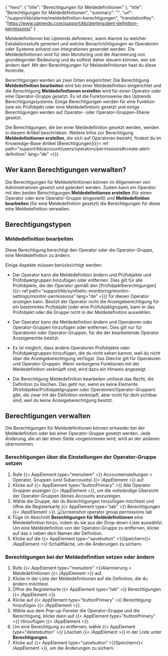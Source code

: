 ﻿{
  "hero": {
    "title": "Berechtigungen für Meldedefinitionen"
  },
  "title": "Berechtigungen für Meldedefinitionen",
  "summary": "",
  "url": "/support/kb/alarme/meldedefinition-berechtigungen",
  "translationKey": "https://www.uptrends.com/support/kb/alerting/alert-definition-permissions"
}

Meldedefinitionen bei Uptrends definieren, wann Alarme zu welcher Eskalationsstufe generiert und welche Benachrichtigungen an Operatoren oder Systeme anhand von Integrationen gesendet werden. Die Meldedefinitionen sind für dein Monitoring und die Alarmierung von grundlegender Bedeutung und du solltest daher steuern können, wer sie ändern darf. Mit den Berechtigungen für Meldedefinitionen hast du diese Kontrolle.

Berechtigungen werden an zwei Orten eingerichtet: Die Berechtigung **Meldedefinition bearbeiten** wird bei einer Meldedefinition eingerichtet und die Berechtigung **Meldedefinitionen erstellen** wird für einen Operator oder eine Operator-Gruppe gesetzt. Es ist die Funktionsweise des Uptrends Berechtigungssystems: Einige Berechtigungen werden für eine Funktion (wie ein Prüfobjekt oder eine Meldedefinition) gesetzt und einige Berechtigungen werden auf Operator- oder Operator-Gruppen-Ebene gesetzt.

Die Berechtigungen, die bei einer Meldedefinition gesetzt werden, werden in diesem Artikel beschrieben. Weitere Infos zur Berechtigung **Meldedefinitionen erstellen**, die sich auf Operatoren bezieht, findest du im Knowledge-Base-Artikel [Berechtigungen]({{< ref path="support/kb/account/users/operators/permissions#create-alert-definition" lang="de" >}}).

## Wer kann Berechtigungen verwalten?

Die Berechtigungen für Meldedefinitionen können im Allgemeinen von Administratoren gesetzt und geändert werden.
Zudem kann ein Operator mit den beiden Berechtigungen **Meldedefinitionen erstellen** (für einen Operator oder eine Operator-Gruppe eingestellt) und **Meldedefinition bearbeiten** (für eine Meldedefinition gesetzt) die Berechtigungen für diese eine Meldedefinition verwalten.

## Berechtigungstypen

### Meldedefinition bearbeiten

Diese Berechtigung berechtigt den Operator oder die Operator-Gruppe, eine Meldedefinition zu ändern.

Einige Aspekte müssen berücksichtigt werden:

- Der Operator kann die Meldedefinition ändern und Prüfobjekte und Prüfobjektgruppen hinzufügen oder entfernen. Dies gilt für alle Prüfobjekte, die der Operator gemäß den [Prüfobjektberechtigungen]({{< ref path="support/kb/synthetic-monitoring/monitor-settings/monitor-permissions" lang="de" >}}) für diesen Operator anzeigen kann. Besitzt der Operator nicht die Anzeigeberechtigung für ein bestimmtes Prüfobjekt (oder eine Prüfobjektgruppe), kann er das Prüfobjekt oder die Gruppe nicht in der Meldedefinition auswählen.

- Der Operator kann die Meldedefinition ändern und Operatoren oder Operator-Gruppen hinzufügen oder entfernen. Dies gilt nur für Operatoren oder Operator-Gruppen, für die der bearbeitende Operator Anzeigerechte besitzt.

- Es ist möglich, dass andere Operatoren Prüfobjekte oder Prüfobjektgruppen hinzufügen, die du nicht sehen kannst, weil du nicht über die Anzeigeberechtigung verfügst. Das Gleiche gilt für Operatoren und Operator-Gruppen. Wenn verborgene Funktionen mit der Meldedefinition verknüpft sind, wird dazu ein Hinweis angezeigt.

- Die Berechtigung Meldedefinition bearbeiten umfasst das Recht, die Definition zu löschen. Das geht nur, wenn es keine Elemente (Prüfobjekte/Prüfobjektgruppen oder Operatoren/Operator-Gruppen) gibt, die zwar mit der Definition verknüpft, aber nicht für dich sichtbar sind, weil du keine Anzeigeberechtigung besitzt.

## Berechtigungen verwalten

Die Berechtigungen für Meldedefinitionen können entweder bei der Meldedefinition oder bei einer Operator-Gruppe gesetzt werden. Jede Änderung, die an der einen Stelle vorgenommen wird, wird an der anderen übernommen.
### Berechtigungen über die Einstellungen der Operator-Gruppe setzen

1. Rufe {{< AppElement type="menuitem" >}} Accounteinstellungen > Operator, Gruppen (und Subaccounts) {{< /AppElement >}} auf.
2. Klicke auf {{< AppElement type="buttonPrimary" >}} Alle Operator Gruppen anzeigen {{< /AppElement >}}, um die vollständige Übersicht der Operator-Gruppen deines Accounts anzuzeigen.
3. Wähle die Gruppe, der du Berechtigungen hinzufügen möchtest und öffne die Registerkarte {{< AppElement type="tab" >}} Berechtigungen {{< /AppElement >}}.
![screenshot operator group permissions tab](/img/content/scr_alert-definition-permissions-operatorgroups.min.png)
4. Füge im Abschnitt **Berechtigungen für Meldedefinitionen** eine Meldedefinition hinzu, indem du sie aus der Drop-down-Liste auswählst. Um eine Meldedefinition von der Operator-Gruppe zu entfernen, klicke auf das x neben dem Namen der Definition.
5. Klicke auf die {{< AppElement type="savebutton" >}}Speichern{{< /AppElement >}}-Schaltfläche, um die Änderungen zu sichern.

### Berechtigungen bei der Meldedefinition setzen oder ändern

1. Rufe {{< AppElement type="menuitem" >}}Alarmierung > Meldedefinitionen {{< /AppElement >}} auf.
2. Klicke in der Liste der Meldedefinitionen auf die Definition, die du ändern möchtest.
3. Öffne die Registerkarte {{< AppElement type="tab" >}} Berechtigungen {{< /AppElement >}}.
4. Klicke auf {{< AppElement type="buttonPrimary" >}} Berechtigung hinzufügen {{< /AppElement >}}.
5. Wähle aus dem Pop-up-Fenster die Operator-Gruppe und die Berechtigung, klicke dann auf {{< AppElement type="buttonPrimary" >}} Hinzufügen {{< /AppElement >}}.
6. Um eine Berechtigung zu entfernen, wähle {{< AppElement type="deletebutton" >}} Löschen {{< /AppElement >}} in der Liste unter **Berechtigungen**.
7. Klicke auf {{< AppElement type="savebutton" >}}Speichern{{< /AppElement >}}, um die Änderungen zu sichern.
